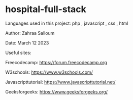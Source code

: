 # hospital-full-stack

Languages used in this project: php , javascript , css , html

Author: Zahraa Salloum

Date: March 12 2023

Useful sites:

Freecodecamp: https://forum.freecodecamp.org

W3schools: https://www.w3schools.com/

Javascripttutorial: https://www.javascripttutorial.net/

Geeksforgeeks: https://www.geeksforgeeks.org/
